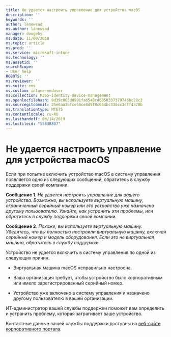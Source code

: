```yaml
---
title: Не удается настроить управление для устройства macOS
description: ''
keywords: ''
author: lenewsad
ms.author: lanewsad
manager: dougeby
ms.date: 11/09/2018
ms.topic: article
ms.prod: ''
ms.service: microsoft-intune
ms.technology: ''
ms.assetid: ''
searchScope:
- User help
ROBOTS: ''
ms.reviewer: ''
ms.suite: ems
ms.custom: intune-enduser
ms.collection: M365-identity-device-management
ms.openlocfilehash: 9d39c065dd991fab548cd6050337379746bc28c2
ms.sourcegitcommit: 25e6aa3bfce58ce8d9f8c054bc338cc3dff4a78b
ms.translationtype: MTE75
ms.contentlocale: ru-RU
ms.lasthandoff: 03/14/2019
ms.locfileid: "55838807"
---
```

# <a name="unable-to-get-macos-device-managed"></a>Не удается настроить управление для устройства macOS

Если при попытке включить устройство macOS в систему управления появляется одно из следующих сообщений, обратитесь в службу поддержки своей компании.

**Сообщение 1**. *Не удается настроить управление для вашего устройства. Возможно, вы используете виртуальную машину, ограниченный серийный номер или это устройство уже назначено другому пользователю. Узнайте, как устранить эти проблемы, или обратитесь в службу поддержки своей компании.*

**Сообщение 2**. *Похоже, вы используете виртуальную машину. Убедитесь, что вы полностью настроили виртуальную машину, включая серийный номер и модель оборудования. Если это не виртуальная машина, обратитесь в службу поддержки.*  

Устройство не удается включить в систему управления по одной из следующих причин. 

* Виртуальная машина macOS неправильно настроена.   

* Ваша организация требует, чтобы устройство было корпоративным или имело зарегистрированный серийный номер.   

* Устройство уже включено в систему управления и назначено другому пользователю в вашей организации.  

ИТ-администратор вашей службы поддержки поможет вам определить и устранить проблему, которая затрагивает ваше устройство.  

Контактные данные вашей службы поддержки доступны на [веб-сайте корпоративного портала](https://go.microsoft.com/fwlink/?linkid=2010980).
